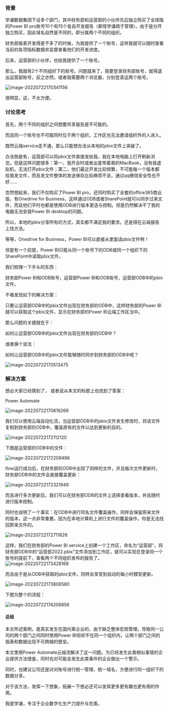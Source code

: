 ### 背景

学谦数据集团下设多个部门，其中财务部和运营部的小伙伴先后独立购买了全球版的Power BI pro账号10个和15个各自开发报告（都怪学谦疏于管理）。由于是分开独立购买，因此域名自然是不同的，即分属两个不同的组织。

财务部报表开发得差不多了的时候，为我提供了一个账号，这样我就可以随时查看当前的各项指标数据并监督查看他们的开发进度。

后来，运营部的小伙伴，也给我提供了一个账号。

那么，我就有2个不同组织下的账号。问题就来了，我要登录财务部账号，就得退出运营部账号，反之亦然。或者我需要两个浏览器，分别登录这两个账号。

![image-20220722170341156](https://picgo-1301351990.cos.ap-beijing.myqcloud.com/markdown/image-20220722170341156.png)

很明显，这，不太方便。

### 讨论思考

首先，两个不同的组织之间想要共享报告是不可能的。

而且同一个账号也不可能同时位于两个组织，工作区也无法邀请组织外的人进入。

既然云端service走不通，那么只能想办法从本地的pbix文件上突破了。

办法倒是有，运营部可以将pbix文件直接发给我，我在本地电脑上打开刷新浏览。但是这样问题很多：第一，我开会时或者出差带着我的MacBook，没有装虚拟机，无法打开pbix文件；第二，他们最近开发比较频繁，不可能每一个版本都给我发文件，而且发文件整体的发送保存比较麻烦不说，通过qq微信安全性也不好……

忽然想起来，我们不仅购买了Power BI pro，还同时购买了全套的office365商业版，有Onedrive for Business，这样通过ODB或者SharePoint就可以同步过来文件，而且他们平时也都是使用ODB进行版本更迭与控制。但是仍然解决不了我的电脑无法安装Power BI desktop的问题。

所以，本地的pbix分享所有的方式，其实都不满足我的要求。还是得在云端报告上找方法。

等等，Onedrive for Business，Power BI可以直接从里面读pbix文件啊！

但是有一个前提，Power BI只能从同一个账号下的ODB或同一个组织下的SharePoint中读取pbix文件。

我们梳理一下手头的东西：

财务部Power BI和ODB账号，运营部Power BI和ODB账号，运营部ODB中的pbix文件。

不难发现如下的解决方案：

只要让运营部ODB中的pbix文件出现在财务部的ODB中，这样财务部的Power BI就可以获取这个pbix文件，显示在财务部的Power BI云端工作区当中。

那么问题的关键就在于：

如何让运营部ODB中的pbix文件出现在财务部的ODB中？

或者换个说法：

如何让运营部ODB中的pbix文件能够随时同步到财务部的ODB中呢？

![image-20220722170513475](https://picgo-1301351990.cos.ap-beijing.myqcloud.com/markdown/image-20220722170513475.png)

### 解决方案

想必大家已经猜到了， 或者说从本文的标题上也找到了答案：

Power Automate

![image-20220722170819269](https://picgo-1301351990.cos.ap-beijing.myqcloud.com/markdown/image-20220722170819269.png)

我们可以使用云端自动化流，当运营部ODB中的pbix文件发生修改时，将该文件复制到财务部的ODB中，覆盖原有的文件以达到更新的目的。

![image-20220722172112120](https://picgo-1301351990.cos.ap-beijing.myqcloud.com/markdown/image-20220722172112120.png)

下图是运营部的ODB中的文件：

![image-20220722172209498](https://picgo-1301351990.cos.ap-beijing.myqcloud.com/markdown/image-20220722172209498.png)

flow运行成功后，在财务部的ODB中出现了同样的文件，并且每次文件更新时，财务部ODB中的文件会直接覆盖更新：

![image-20220722172321949](https://picgo-1301351990.cos.ap-beijing.myqcloud.com/markdown/image-20220722172321949.png)

而且进行多次更新后，我们可以在财务部ODB的文件上选择查看版本，并且随时进行版本控制。

同时也说明了一个事实：在ODB中进行同名文件覆盖操作，同样会保留原来文件的版本，这一点非常重要。因为在本地计算机上进行文件的覆盖操作，你是无法找回原来文件的。

![image-20220722172711826](https://picgo-1301351990.cos.ap-beijing.myqcloud.com/markdown/image-20220722172711826.png)



这样，我们在财务部的Power BI service上创建一个工作区，命名为“运营部”，将财务部ODB中的“运营部2022.pbix”文件添加到工作区，就可以实现在登录同一个账号的提前下，查看两个不同组织发布的报告了。
![image-20220722173428168](https://picgo-1301351990.cos.ap-beijing.myqcloud.com/markdown/image-20220722173428168.png)



而且由于是从ODB中获取的pbix文件，同样会享受到自动的每小时模型更新。

![image-20220722173806580](https://picgo-1301351990.cos.ap-beijing.myqcloud.com/markdown/image-20220722173806580.png)

下图为整个的流程：

![image-20220722174206856](https://picgo-1301351990.cos.ap-beijing.myqcloud.com/markdown/image-20220722174206856.png)





#### 总结

本文所述案例，是真实发生在国内某企业的，由于缺乏整体宏观管理，导致同一公司的两个部门之间同时使用Power BI但却不在同一个组织内，让两个部门之间的报表和数据出现不可跨越的壁垒。

本文使用Power Automate云端流解决了这一问题。为已经发生此类相似事情的企业提供方法借鉴，同时也对可能会发生此类事件的企业做出一个警示。

同时，也建议公司还是对对账号进行统一管理，统一域名，方便进行同一组织下的数据分享。

对于该方法，发挥一下想象，拓展一下想必还可以发挥更多更有趣也更有用的作用。

我是学谦，专注于企业数字化生产力提升与完善。

